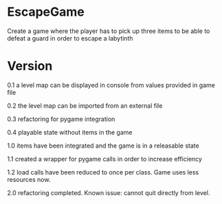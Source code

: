 # EscapeGame

Create a game where the player has to pick up three items to be able to defeat
a guard in order to escape a labytinth

# Version

0.1 a level map can be displayed in console from values provided in game file

0.2 the level map can be imported from an external file

0.3 refactoring for pygame integration

0.4 playable state without items in the game

1.0 items have been integrated and the game is in a releasable state

1.1 created a wrapper for pygame calls in order to increase efficiency

1.2 load calls have been reduced to once per class. Game uses less resources now.

2.0 refactoring completed. 
        Known issue: cannot quit directly from level.
